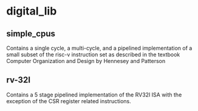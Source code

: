 # digital_lib

## simple_cpus
Contains a single cycle, a multi-cycle, and a pipelined implementation of a small subset of the risc-v instruction set as described in the
textbook Computer Organization and Design by Hennesey and Patterson

## rv-32I
Contains a 5 stage pipelined implementation of the RV32I ISA with the exception of the CSR register related instructions.
